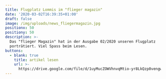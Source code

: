 ```yaml
---
title: Flugplatz Lommis im "flieger magazin"
date: '2020-03-02T16:39:35+01:00'
draft: false
image: /img/uploads/news_fliegermagazin.jpg
positionx: 50
positiony: 50
description: >-
  Das "flieger Magazin" hat in der Ausgabe 02/2020 unseren Flugplatz
  porträtiert. Viel Spass beim Lesen.
buttons:
  - blank: true
    title: artikel lesen
    url: >-
      https://drive.google.com/file/d/1uyMucZOWVhnvqMtio-yr8LkQzp0vengw/view?usp=sharing
---
```


